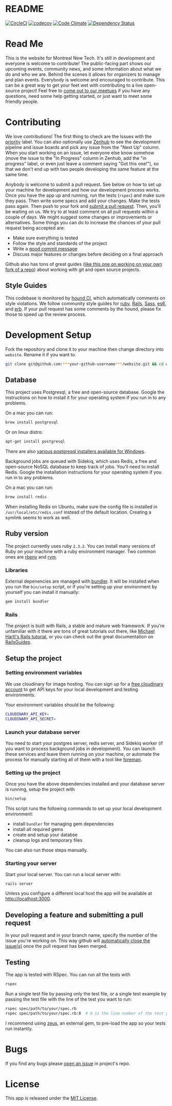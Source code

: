 # README
[![CircleCI](https://circleci.com/gh/MontrealNewTech/website/tree/master.svg?style=shield)](https://circleci.com/gh/MontrealNewTech/website/tree/master)
[![codecov](https://codecov.io/gh/MontrealNewTech/website/branch/master/graph/badge.svg)](https://codecov.io/gh/MontrealNewTech/website)
[![Code Climate](https://codeclimate.com/github/MontrealNewTech/website/badges/gpa.svg)](https://codeclimate.com/github/MontrealNewTech/website)
[![Dependency Status](https://gemnasium.com/badges/github.com/MontrealNewTech/website.svg)](https://gemnasium.com/github.com/MontrealNewTech/website)

# Read Me

This is the website for Montreal New Tech. It's still in development and everyone is welcome to contribute! The public-facing part shows our upcoming events, community news, and some information about what we do and who we are. Behind the scenes it allows for organizers to manage and plan events. Everybody is welcome and encouraged to contribute. This can be a great way to get your feet wet with contributing to a live open-source project! Feel free to [come out to our meetups](https://www.meetup.com/mtlnewtech/) if you have any questions, need some help getting started, or just want to meet some friendly people.

# Contributing

We love contributions! The first thing to check are the Issues with the [priority](https://github.com/MontrealNewTech/website/labels/priority) label. You can also optionally use [Zenhub](https://www.zenhub.com/) to see the development pipeline and issue boards and pick any issue from the "Next Up" column. When you start working on an issue, let everyone else know somehow (move the issue to the "In Progress" column in Zenhub, add the "in progress" label, or even just leave a comment saying "Got this one!"), so that we don't end up with two people developing the same feature at the same time.

Anybody is welcome to submit a pull request. See below on how to set up your machine for development and how our development process works. Once you have the app up and running, run the tests (`rspec`) and make sure they pass. Then write some specs and add your changes. Make the tests pass again. Then push to your fork and [submit a pull request](https://github.com/MontrealNewTech/website/compare/). Then, you'll be waiting on us. We try to at least comment on all pull requests within a couple of days. We might suggest some changes or improvements or alternatives. Some things you can do to increase the chances of your pull request being accepted are:
- Make sure everything is tested
- Follow the style and standards of the project
- Write a [good commit message](http://tbaggery.com/2008/04/19/a-note-about-git-commit-messages.html)
- Discuss major features or changes before deciding on a final approach

Github also has tons of great guides ([like this one on working on your own fork of a repo](https://guides.github.com/activities/forking/)) about working with git and open source projects.

## Style Guides
This codebase is monitored by [hound CI](https://houndci.com/), which automatically comments on style violations. We follow community style guides for [ruby](https://github.com/bbatsov/ruby-style-guide), [Rails](https://github.com/bbatsov/rails-style-guide), [Sass](http://sass-lang.com/styleguide), [es6](https://github.com/airbnb/javascript#ecmascript-6-es-2015-styles), and [erb](https://github.com/thoughtbot/guides/tree/master/style/erb). If your pull request has some comments by the hound, please fix those to speed up the review process.

# Development Setup

Fork the repository and clone it to your machine then change directory into `website`. Rename it if you want to.
```bash
git clone git@github.com:***your-github-username***/website.git && cd website
```

## Database

This project uses Postgresql, a free and open-source database. Google the instructions on how to install it for your operating system if you run in to any problems.

On a mac you can run:
```bash
brew install postgresql
```

Or on linux distro:
```bash
apt-get install postgresql
```

There are also [various postgresql installers available for Windows](https://www.postgresql.org/download/windows/).

Background jobs are queued with Sidekiq, which uses Redis, a free and open-source NoSQL database to keep track of jobs. You'll need to install Redis. Google the installation instructions for your operating system if you run in to any problems.

On a mac you can run:
```bash
brew install redis
```

When installing Redis on Ubuntu, make sure the config file is installed in `/usr/local/etc/redis.conf` instead of the default location. Creating a symlink seems to work as well.

## Ruby version

The project currently uses ruby `2.3.2`. You can install many versions of Ruby on your machine with a ruby environment manager. Two common ones are [rbenv](https://github.com/rbenv/rbenv) and [rvm](https://rvm.io/).

### Libraries

External depenencies are managed with [bundler](http://bundler.io/). It will be installed when you run the `bin/setup` script, or if you're setting up your environment by yourself you can install it manually:
```ruby
gem install bundler
```

### Rails

The project is built with Rails, a stable and mature web framework. If you're unfamiliar with it there are tons of great tutorials out there, like [Michael Hartl's Rails tutorial](https://www.railstutorial.org/book), or you can check out the great documentation on [RailsGuides](http://guides.rubyonrails.org/).

## Setup the project

### Setting environment variables

We use cloudinary for image hosting. You can sign up for a [free cloudinary account](https://cloudinary.com/users/register/free) to get API keys for your local development and testing environments.

Your environment variables should be the following:

```bash
CLOUDINARY_API_KEY=
CLOUDINARY_API_SECRET=
```

### Launch your database server

You need to start your postgres server, redis server, and Sidekiq worker (if you want to process background jobs in development). You can launch these services and leave them running on your machine, or automate the process for manually starting all of them with a tool like [foreman](https://github.com/ddollar/foreman).

### Setting up the project

Once you have the above dependencies installed and your database server is running, setup the project with

```bash
bin/setup
```

This script runs the following commands to set up your local development environment:
- install `bundler` for managing gem dependencies
- install all required gems
- create and setup your databse
- cleanup logs and temporary files

You can also run those steps manually.

### Starting your server

Start your local server. You can run a local server with:
```
rails server
```
Unless you configure a different local host the app will be available at [http://localhost:3000](http://localhost:3000).

## Developing a feature and submitting a pull request

In your pull request and in your branch name, specify the number of the issue you're working on. This way github will [automatically close the issue(s)](https://github.com/blog/1506-closing-issues-via-pull-requests) once the pull request has been merged.

## Testing

The app is tested with RSpec. You can run all the tests with
```bash
rspec
```

Run a single test file by passing only the test file, or a single test example by passing the test file with the line of the test you want to run:
```bash
rspec spec/path/to/your/spec.rb
rspec spec/path/to/your/spec.rb:8  # 8 is the line number of the test you want to run.
```

I recommend using [zeus](https://github.com/burke/zeus), an external gem, to pre-load the app so your tests run instantly.

# Bugs
If you find any bugs please [open an issue](https://github.com/MontrealNewTech/website/issues) in project's repo.

# License
This app is released under the [MIT License](https://github.com/pitonneux/website/blob/master/LICENSE).
